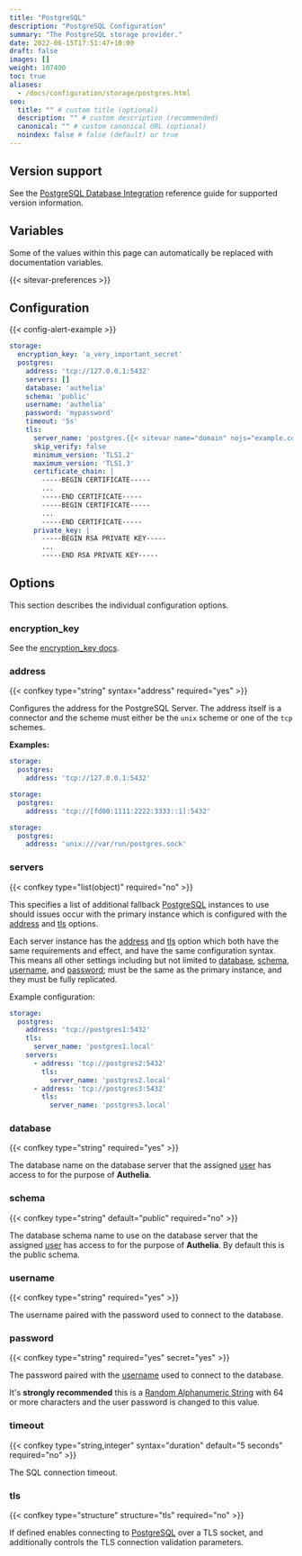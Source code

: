```yaml
---
title: "PostgreSQL"
description: "PostgreSQL Configuration"
summary: "The PostgreSQL storage provider."
date: 2022-06-15T17:51:47+10:00
draft: false
images: []
weight: 107400
toc: true
aliases:
  - /docs/configuration/storage/postgres.html
seo:
  title: "" # custom title (optional)
  description: "" # custom description (recommended)
  canonical: "" # custom canonical URL (optional)
  noindex: false # false (default) or true
---
```


## Version support

See the [PostgreSQL Database Integration](../../reference/integrations/database-integrations.md#postgresql) reference
guide for supported version information.

## Variables

Some of the values within this page can automatically be replaced with documentation variables.

{{< sitevar-preferences >}}

## Configuration

{{< config-alert-example >}}

```yaml {title="configuration.yml"}
storage:
  encryption_key: 'a_very_important_secret'
  postgres:
    address: 'tcp://127.0.0.1:5432'
    servers: []
    database: 'authelia'
    schema: 'public'
    username: 'authelia'
    password: 'mypassword'
    timeout: '5s'
    tls:
      server_name: 'postgres.{{< sitevar name="domain" nojs="example.com" >}}'
      skip_verify: false
      minimum_version: 'TLS1.2'
      maximum_version: 'TLS1.3'
      certificate_chain: |
        -----BEGIN CERTIFICATE-----
        ...
        -----END CERTIFICATE-----
        -----BEGIN CERTIFICATE-----
        ...
        -----END CERTIFICATE-----
      private_key: |
        -----BEGIN RSA PRIVATE KEY-----
        ...
        -----END RSA PRIVATE KEY-----
```

## Options

This section describes the individual configuration options.

### encryption_key

See the [encryption_key docs](introduction.md#encryption_key).

### address

{{< confkey type="string" syntax="address" required="yes" >}}

Configures the address for the PostgreSQL Server. The address itself is a connector and the scheme must either be
the `unix` scheme or one of the `tcp` schemes.

__Examples:__

```yaml {title="configuration.yml"}
storage:
  postgres:
    address: 'tcp://127.0.0.1:5432'
```

```yaml {title="configuration.yml"}
storage:
  postgres:
    address: 'tcp://[fd00:1111:2222:3333::1]:5432'
```

```yaml {title="configuration.yml"}
storage:
  postgres:
    address: 'unix:///var/run/postgres.sock'
```

### servers

{{< confkey type="list(object)" required="no" >}}

This specifies a list of additional fallback [PostgreSQL] instances to use should issues occur with the primary instance
which is configured with the [address](#address) and [tls](#tls) options.

Each server instance has the [address](#address) and [tls](#tls) option which both have the same requirements and
effect, and have the same configuration syntax. This means all other settings including but not limited to
[database](#database), [schema](#schema), [username](#username), and [password](#password); must be the same as the
primary instance, and they must be fully replicated.

Example configuration:

```yaml
storage:
  postgres:
    address: 'tcp://postgres1:5432'
    tls:
      server_name: 'postgres1.local'
    servers:
      - address: 'tcp://postgres2:5432'
        tls:
          server_name: 'postgres2.local'
      - address: 'tcp://postgres3:5432'
        tls:
          server_name: 'postgres3.local'
```

### database

{{< confkey type="string" required="yes" >}}

The database name on the database server that the assigned [user](#username) has access to for the purpose of
__Authelia__.

### schema

{{< confkey type="string" default="public" required="no" >}}

The database schema name to use on the database server that the assigned [user](#username) has access to for the purpose
of __Authelia__. By default this is the public schema.

### username

{{< confkey type="string" required="yes" >}}

The username paired with the password used to connect to the database.

### password

{{< confkey type="string" required="yes" secret="yes" >}}

The password paired with the [username](#username) used to connect to the database.

It's __strongly recommended__ this is a
[Random Alphanumeric String](../../reference/guides/generating-secure-values.md#generating-a-random-alphanumeric-string) with 64 or more
characters and the user password is changed to this value.

### timeout

{{< confkey type="string,integer" syntax="duration" default="5 seconds" required="no" >}}

The SQL connection timeout.

### tls

{{< confkey type="structure" structure="tls" required="no" >}}

If defined enables connecting to [PostgreSQL] over a TLS socket, and additionally controls the TLS connection
validation parameters.

[PostgreSQL]: https://www.postgresql.org/
